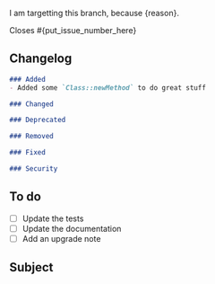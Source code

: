 <!-- THE PR TEMPLATE IS NOT AN OPTION. DO NOT DELETE IT, MAKE SURE YOU READ AND EDIT IT! -->

<!--
    Show us you choose the right branch.
    Different branches are used for different things :
    - 2.x is for everything backwards compatible, like patches, features and deprecation notices
    - master is for deprecation removals and other changes that cannot be done without a BC-break
    More details here: https://github.com/sonata-project/SonataEasyExtendsBundle/blob/2.x/CONTRIBUTING.md#the-base-branch
-->
I am targetting this branch, because {reason}.

<!--
    Specify which issues will be fixed/closed.
    Remove it if this is not related.
-->

Closes #{put_issue_number_here}

## Changelog

<!-- MANDATORY
    Fill the changelog part inside the code block.
    Follow this schema: http://keepachangelog.com/
-->

<!-- REMOVE EMPTY SECTIONS -->
```markdown
### Added
- Added some `Class::newMethod` to do great stuff

### Changed

### Deprecated

### Removed

### Fixed

### Security
```

## To do

<!--
    If this is a work in progress, COMPLETE and ADD needed tasks.
    You can add as many tasks as you want.
    If some are not relevant, just REMOVE them.
-->

- [ ] Update the tests
- [ ] Update the documentation
- [ ] Add an upgrade note

## Subject

<!-- Describe your Pull Request content here -->
